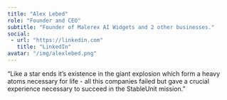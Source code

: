 ```yaml
---
title: "Alex Lebed"
role: "Founder and CEO"
subtitle: "Founder of Malerex AI Widgets and 2 other businesses."
social:
 - url: "https://linkedin.com"
   title: "LinkedIn"
avatar: "/img/alexlebed.png"
---
```


“Like a star ends it’s existence in the giant explosion which form a heavy atoms necessary for life - all this companies failed but gave a crucial experience necessary to succeed in the StableUnit mission.”